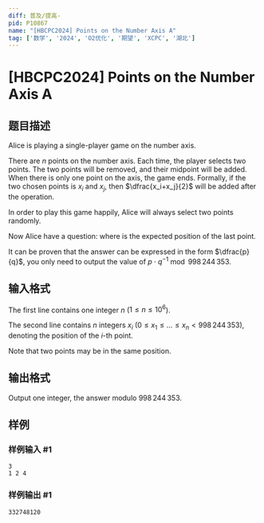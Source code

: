 ```yaml
---
diff: 普及/提高-
pid: P10867
name: "[HBCPC2024] Points on the Number Axis A"
tag: ['数学', '2024', 'O2优化', '期望', 'XCPC', '湖北']
---
```

# [HBCPC2024] Points on the Number Axis A
## 题目描述

Alice is playing a single-player game on the number axis.

There are $n$ points on the number axis. Each time, the player selects two points. The two points will be removed, and their midpoint will be added. When there is only one point on the axis, the game ends. Formally, if the two chosen points is $x_i$ and $x_j$, then $\dfrac{x_i+x_j}{2}$ will be added after the operation.

In order to play this game happily, Alice will always select two points randomly.

Now Alice have a question: where is the expected position of the last point.

It can be proven that the answer can be expressed in the form $\dfrac{p}{q}$, you only need to output the value of $p\cdot q^{-1} \bmod 998\,244\,353$.
## 输入格式

The first line contains one integer $n$ ($1 \le n \le 10^6$).

The second line contains $n$ integers $x_i$ ($0 \le x_1 \le \dots \le x_n < 998\,244\,353$), denoting the position of the $i$-th point.

Note that two points may be in the same position.
## 输出格式

Output one integer, the answer modulo $998\,244\,353$.
## 样例

### 样例输入 #1
```
3
1 2 4
```
### 样例输出 #1
```
332748120

```

